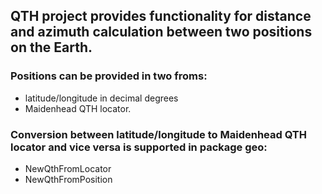 ## QTH project provides functionality for distance and azimuth calculation between two positions on the Earth.


### Positions can be provided in two froms:
- latitude/longitude in decimal degrees
- Maidenhead QTH locator.

### Conversion between latitude/longitude to Maidenhead QTH locator and vice versa is supported in **package geo**:
- NewQthFromLocator
- NewQthFromPosition

